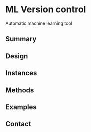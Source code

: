 # ML Version control

Automatic machine learning tool

## Summary

## Design

## Instances

## Methods

## Examples

## Contact





  


